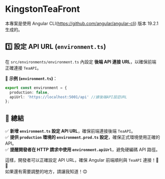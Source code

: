 # KingstonTeaFront

本專案是使用 Angular CLI(https://github.com/angular/angular-cli) 版本 19.2.1 生成的。

## 1️⃣ 設定 API URL (`environment.ts`)

在 `src/environments/environment.ts` 內設定 **後端 API 連接 URL**，以確保前端正確連接 `TeaAPI`。

📌 **示例 (`environment.ts`)**：
```typescript
export const environment = {
  production: false,
  apiUrl: 'https://localhost:5001/api' //據後端API設定URL
};
```

## **📌 總結**
✅ **新增 `environment.ts` 設定 API URL**，確保前端連接後端 `TeaAPI`。  
✅ **提供 `production` 環境的 `environment.prod.ts` 設定**，確保正式環境使用正確的 API。  
✅ **提醒開發者在 HTTP 請求中使用 `environment.apiUrl`**，避免硬編碼 API 路徑。

這樣，開發者可以正確設定 API URL，確保 Angular 前端順利與 `TeaAPI` 連接！🚀✨  
如果還有需要調整的地方，請讓我知道！😊
